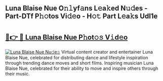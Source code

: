 ## Luna Blaise Nue O𝚗𝚕yf𝚊ns L𝚎a𝚔ed N𝚞𝚍es - Part-DTf P𝚑𝚘tos Vi𝚍𝚎o - H𝚘𝚝 Part L𝚎a𝚔s UdI1e

# <h2><a href="http://kfb015i.oniu.top/?m=Luna+Blaise+Nue">🔗👉 🔴 Luna Blaise Nue P𝚑ot𝚘𝚜 V𝚒d𝚎o</a></h2>

[![Luna Blaise Nue Nu𝚍e𝚜](https://i.imgur.com/0qMVB7G.gif)](http://kfb015i.oniu.top/?m=Luna+Blaise+Nue)
Virtual content creator and entertainer Luna Blaise Nue, celebrated for distributing dance and lifestyle inspiration through trending dance moves and short films. Inspiring musician Luna Blaise Nue, celebrated for their ability to move and inspire others through their music.  
